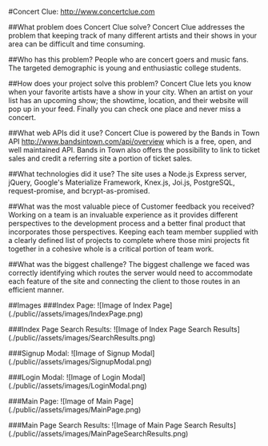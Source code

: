 #Concert Clue: http://www.concertclue.com

##What problem does Concert Clue solve?
Concert Clue addresses the problem that keeping track of many different artists and their shows in your area can be difficult and time consuming.

##Who has this problem?
People who are concert goers and music fans. The targeted demographic is young and enthusiastic college students.

##How does your project solve this problem?
Concert Clue lets you know when your favorite artists have a show in your city. When an artist on your list has an upcoming show; the showtime, location, and their website will pop up in your feed.  Finally you can check one place and never miss a concert.

##What web APIs did it use?
Concert Clue is powered by the Bands in Town API http://www.bandsintown.com/api/overview which is a free, open, and well maintained API. Bands in Town also offers the possibility to link to ticket sales and credit a referring site a portion of ticket sales.

##What technologies did it use?
The site uses a Node.js Express server, jQuery, Google's Materialize Framework, Knex.js, Joi.js, PostgreSQL, request-promise, and bcrypt-as-promised.

##What was the most valuable piece of Customer feedback you received?
Working on a team is an invaluable experience as it provides different perspectives to the development process and a better final product that incorporates those perspectives. Keeping each team member supplied with a clearly defined list of projects to complete where those mini projects fit together in a cohesive whole is a critical portion of team work.

##What was the biggest challenge?
The biggest challenge we faced was correctly identifying which routes the server would need to accommodate each feature of the site and connecting the client to those routes in an efficient manner.

##Images
###Index Page:
![Image of Index Page]
(./public//assets/images/IndexPage.png)

###Index Page Search Results:
![Image of Index Page Search Results]
(./public//assets/images/SearchResults.png)

###Signup Modal:
![Image of Signup Modal]
(./public//assets/images/SignupModal.png)

###Login Modal:
![Image of Login Modal]
(./public//assets/images/LoginModal.png)

###Main Page:
![Image of Main Page]
(./public//assets/images/MainPage.png)

###Main Page Search Results:
![Image of Main Page Search Results]
(./public//assets/images/MainPageSearchResults.png)

